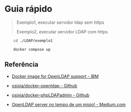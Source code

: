 # Guia rápido

> Exemplo1, executar servidor ldap sem https
>
> Exemplo2, executar servidor LDAP com https


```bash
    cd ./LDAP/exemplo1
````

```bash
    docker compose up
````

## Referência

* [Docker image for OpenLDAP support - IBM](https://www.ibm.com/docs/en/sva/10.0.7?topic=support-docker-image-openldap)

* [osixia/docker-openldap - Github](https://github.com/osixia/docker-openldap)

* [osixia/docker-phpLDAPadmin - Github](https://github.com/osixia/docker-phpLDAPadmin)

* [OpenLDAP server no tempo de um miojo! - Medium.com](https://anselmoborges.medium.com/openldap-server-no-tempo-de-um-miojo-825be49e795c)